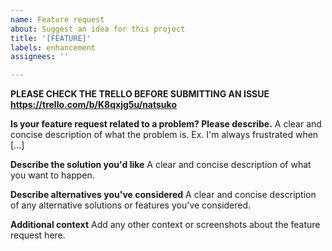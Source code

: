 ```yaml
---
name: Feature request
about: Suggest an idea for this project
title: '[FEATURE]'
labels: enhancement
assignees: ''

---
```


**PLEASE CHECK THE TRELLO BEFORE SUBMITTING AN ISSUE https://trello.com/b/K8qxjg5u/natsuko**

**Is your feature request related to a problem? Please describe.**
A clear and concise description of what the problem is. Ex. I'm always frustrated when [...]

**Describe the solution you'd like**
A clear and concise description of what you want to happen.

**Describe alternatives you've considered**
A clear and concise description of any alternative solutions or features you've considered.

**Additional context**
Add any other context or screenshots about the feature request here.
